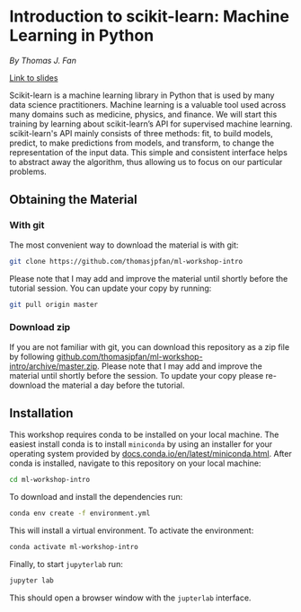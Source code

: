 # Introduction to scikit-learn: Machine Learning in Python

*By Thomas J. Fan*

[Link to slides](https://thomasjpfan.github.io/ml-workshop-intro/)

Scikit-learn is a machine learning library in Python that is used by many data science practitioners. Machine learning is a valuable tool used across many domains such as medicine, physics, and finance. We will start this training by learning about scikit-learn’s API for supervised machine learning. scikit-learn's API mainly consists of three methods: fit, to build models, predict, to make predictions from models, and transform, to change the representation of the input data. This simple and consistent interface helps to abstract away the algorithm, thus allowing us to focus on our particular problems.

## Obtaining the Material

### With git

The most convenient way to download the material is with git:

```bash
git clone https://github.com/thomasjpfan/ml-workshop-intro
```

Please note that I may add and improve the material until shortly before the tutorial session. You can update your copy by running:

```bash
git pull origin master
```

### Download zip

If you are not familiar with git, you can download this repository as a zip file by following [github.com/thomasjpfan/ml-workshop-intro/archive/master.zip](https://github.com/thomasjpfan/ml-workshop-intro/archive/master.zip). Please note that I may add and improve the material until shortly before the session. To update your copy please re-download the material a day before the tutorial.

## Installation

This workshop requires conda to be installed on your local machine. The easiest install conda is to install `miniconda` by using an installer for your operating system provided by [docs.conda.io/en/latest/miniconda.html](https://docs.conda.io/en/latest/miniconda.html). After conda is installed, navigate to this repository on your local machine:

```bash
cd ml-workshop-intro
```

To download and install the dependencies run:

```bash
conda env create -f environment.yml
```

This will install a virtual environment. To activate the environment:

```bash
conda activate ml-workshop-intro
```

Finally, to start `jupyterlab` run:

```bash
jupyter lab
```

This should open a browser window with the `jupterlab` interface.
